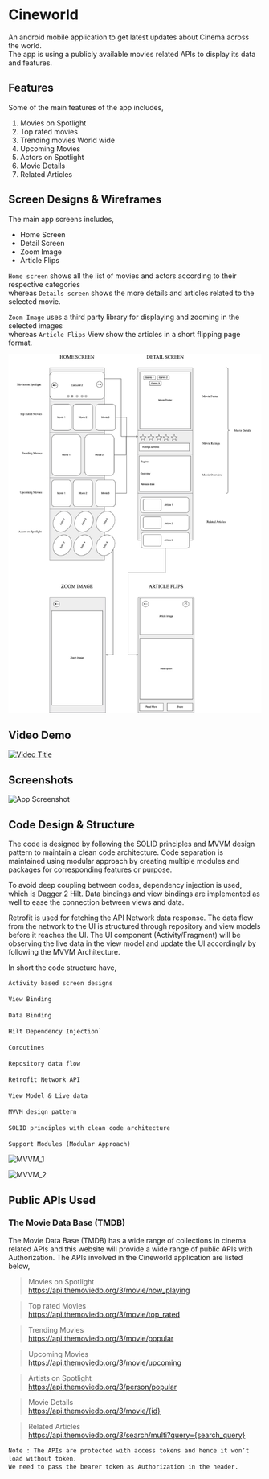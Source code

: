 # Cineworld

An android mobile application to get latest updates about Cinema across the world.
<br>The app is using a publicly available movies related APIs to display its data and features.

## Features
Some of the main features of the app includes,

1. Movies on Spotlight
2. Top rated movies
3. Trending movies World wide
4. Upcoming Movies
5. Actors on Spotlight
6. Movie Details
7. Related Articles

## Screen Designs & Wireframes
The main app screens includes,
- Home Screen
- Detail Screen
- Zoom Image
- Article Flips

`Home screen` shows all the list of movies and actors according to their respective categories
<br>whereas `Details screen` shows the more details and articles related to the selected movie.

`Zoom Image` uses a third party library for displaying and zooming in the selected images
<br> whereas `Article Flips` View show the articles in a short flipping page format.

![App Screenshot](files/images/wireframe.jpg)

## Video Demo
[![Video Title](https://img.youtube.com/vi/K6ZBg12dNVE/0.jpg)](https://www.youtube.com/watch?v=K6ZBg12dNVE)

## Screenshots
![App Screenshot](files/images/screenshots.jpg)

## Code Design & Structure
The code is designed by following the SOLID principles and MVVM design pattern to maintain a clean code architecture. Code separation is maintained using modular approach by creating multiple modules and packages for corresponding features or purpose.

To avoid deep coupling between codes, dependency injection is used, which is Dagger 2 Hilt. Data bindings and view bindings are implemented as well to ease the connection between views and data.

Retrofit is used for fetching the API Network data response. The data flow from the network to the UI is structured through repository and view models before it reaches the UI. The UI component (Activity/Fragment) will be observing the live data in the view model and update the UI accordingly by following the MVVM Architecture.

In short the code structure have,
```
Activity based screen designs

View Binding

Data Binding

Hilt Dependency Injection`

Coroutines

Repository data flow

Retrofit Network API

View Model & Live data

MVVM design pattern

SOLID principles with clean code architecture

Support Modules (Modular Approach)
```
![MVVM_1](files/images/mvvm1.jpg)

![MVVM_2](files/images/mvvm2.jpg)

## Public APIs Used
### The Movie Data Base (TMDB)
The Movie Data Base (TMDB) has a wide range of collections in cinema related APIs and this website will provide a wide range of public APIs with Authorization. The APIs involved in the Cineworld application are listed below,

> Movies on Spotlight
<br>https://api.themoviedb.org/3/movie/now_playing

> Top rated Movies
<br>https://api.themoviedb.org/3/movie/top_rated

> Trending Movies
<br>https://api.themoviedb.org/3/movie/popular

> Upcoming Movies
<br>https://api.themoviedb.org/3/movie/upcoming

> Artists on Spotlight
<br>https://api.themoviedb.org/3/person/popular

> Movie Details
<br>https://api.themoviedb.org/3/movie/{id}

> Related Articles
<br>https://api.themoviedb.org/3/search/multi?query={search_query}

```
Note : The APIs are protected with access tokens and hence it won’t load without token.
We need to pass the bearer token as Authorization in the header.
```
